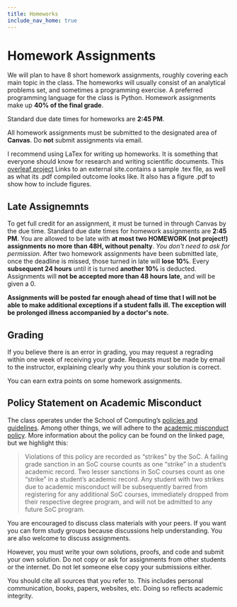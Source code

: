 ```yaml
---
title: Homeworks
include_nav_home: true
---
```


# Homework Assignments 

We will plan to have 8 short homework assignments, roughly covering each main topic in the class. The homeworks will usually consist of an analytical problems set, and sometimes a programming exercise. A preferred programming language for the class is Python.
Homework assignments make up  **40% of the final grade**. 

Standard due date times for homeworks are **2:45 PM**. 

All homework assignments must be submitted to the designated area of **Canvas**. Do  **not** submit assignments via email.

I recommend using LaTex for writing up homeworks. It is something that everyone should know for research and writing scientific documents. This [overleaf project](https://www.overleaf.com/read/zzcwdgwrpmph) Links to an external site.contains a sample .tex file, as well as what its .pdf compiled outcome looks like. It also has a figure .pdf to show how to include figures. 

## Late Assignemnts 

To get full credit for an assignment, it must be turned in through Canvas by the due time.  Standard due date times for homework assignments are **2:45 PM**. You are allowed to be late with **at most two HOMEWORK (not project!) assignments no more than 48H, without penalty**. _You don't need to ask for permission._ After two homework assignments have been submitted late, once the deadline is missed, those turned in late will **lose 10%**. Every **subsequent 24 hours** until it is turned **another 10%** is deducted. Assignments will **not be accepted more than 48 hours late**, and will be given a 0. 

**Assignments will be posted far enough ahead of time that I will not be able to make additional exceptions if a student falls ill. The exception will be prolonged illness accompanied by a doctor's note.** 

## Grading 

If you believe there is an error in grading, you may request a regrading within one week of receiving your grade. Requests must be made by email to the instructor, explaining clearly why you think your solution is correct.

You can earn extra points on some homework assignments.

## Policy Statement on Academic Misconduct

The class operates under the School of Computing’s [policies and guidelines](https://handbook.cs.utah.edu/2019-2020/Academics/policies.php). Among other things, we will adhere to the [academic misconduct policy](https://www.cs.utah.edu/docs/misc/cheating_policy.pdf). More information about the policy can be found on the linked page, but we highlight this: 

> Violations of this policy are recorded as “strikes” by the SoC. A failing grade sanction in an SoC course counts as one “strike” in a student’s academic record. Two lesser sanctions in SoC courses count as one “strike” in a student’s academic record. Any student with two strikes due to academic misconduct will be subsequently barred from registering for any additional SoC courses, immediately dropped from their respective degree program, and will not be admitted to any future SoC program.

You are encouraged to discuss class materials with your peers. If you want you can form study groups because discussions help understanding. You are also welcome to discuss assignments.

However, you must write your own solutions, proofs, and code and submit your own solution. Do not copy or ask for assignments from other students or the internet. Do not let someone else copy your submissions either.

You should cite all sources that you refer to. This includes personal communication, books, papers, websites, etc. Doing so reflects academic integrity.